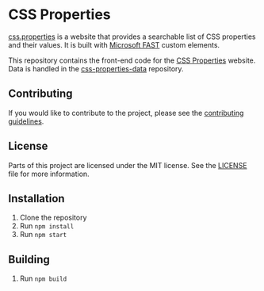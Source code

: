 # CSS Properties

[css.properties](https://css.properties/) is a website that provides a searchable list of CSS properties and their values. It is built with [Microsoft FAST](https://www.fast.design/) custom elements.

This repository contains the front-end code for the [CSS Properties](https://css.properties/) website. Data is handled in the [css-properties-data](https://github.com/cssproperties/css-properties-data) repository.

## Contributing

If you would like to contribute to the project, please see the [contributing guidelines](CONTRIBUTING.md).

## License

Parts of this project are licensed under the MIT license. See the [LICENSE](LICENSE) file for more information.

## Installation

1. Clone the repository
2. Run `npm install`
3. Run `npm start`

## Building

1. Run `npm build`
